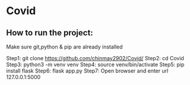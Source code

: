 # Covid

## How to run the project:

Make sure git,python & pip are already installed

Step1: git clone https://github.com/chinmay2902/Covid/
Step2: cd Covid 
Step3: python3 -m venv venv
Step4: source venv/bin/activate
Step5: pip install flask
Step6: flask app.py
Step7: Open browser and enter url 127.0.0.1:5000
